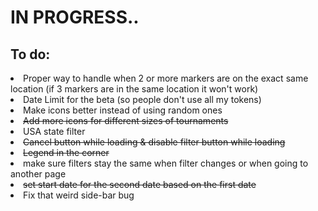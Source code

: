 # IN PROGRESS..

<h2>To do:</h2>
<li> Proper way to handle when 2 or more markers are on the exact same location (if 3 markers are in the same location it won't work)
<li> Date Limit for the beta (so people don't use all my tokens)
<li> Make icons better instead of using random ones </li>
<li><s>Add more icons for different sizes of tournaments</s></li>
<li> USA state filter</li>
<li> <s>Cancel button while loading & disable filter button while loading</s></li>
<s><li> Legend in the corner</li></s>
<li> make sure filters stay the same when filter changes or when going to another page</li>
<li><s>set start date for the second date based on the first date</s></li>
<li>Fix that weird side-bar bug</li>

